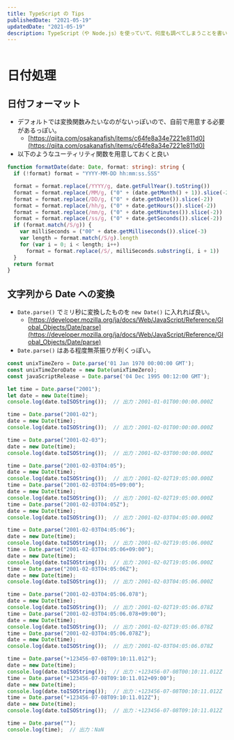 ```yaml
---
title: TypeScript の Tips
publishedDate: "2021-05-19"
updatedDate: "2021-05-19"
description: TypeScript（や Node.js）を使っていて、何度も調べてしまうことを書いておく。ある程度まとまったら、別ページに移すかも。
---
```


```toc
```

# 日付処理

## 日付フォーマット

- デフォルトでは変換関数みたいなのがないっぽいので、自前で用意する必要があるっぽい。
    - [https://qiita.com/osakanafish/items/c64fe8a34e7221e811d0](https://qiita.com/osakanafish/items/c64fe8a34e7221e811d0)
- 以下のようなユーティリティ関数を用意しておくと良い

```typescript
function formatDate(date: Date, format: string): string {
  if (!format) format = "YYYY-MM-DD hh:mm:ss.SSS"

  format = format.replace(/YYYY/g, date.getFullYear().toString())
  format = format.replace(/MM/g, ("0" + (date.getMonth() + 1)).slice(-2))
  format = format.replace(/DD/g, ("0" + date.getDate()).slice(-2))
  format = format.replace(/hh/g, ("0" + date.getHours()).slice(-2))
  format = format.replace(/mm/g, ("0" + date.getMinutes()).slice(-2))
  format = format.replace(/ss/g, ("0" + date.getSeconds()).slice(-2))
  if (format.match(/S/g)) {
    var milliSeconds = ("00" + date.getMilliseconds()).slice(-3)
    var length = format.match(/S/g).length
    for (var i = 0; i < length; i++)
      format = format.replace(/S/, milliSeconds.substring(i, i + 1))
  }
  return format
}
```

## 文字列から Date への変換

- `Date.parse()` でミリ秒に変換したものを `new Date()` に入れれば良い。
    - [https://developer.mozilla.org/ja/docs/Web/JavaScript/Reference/Global_Objects/Date/parse](https://developer.mozilla.org/ja/docs/Web/JavaScript/Reference/Global_Objects/Date/parse)
- `Date.parse()` はある程度無茶振りが利くっぽい。

```typescript
const unixTimeZero = Date.parse('01 Jan 1970 00:00:00 GMT');
const unixTimeZeroDate = new Date(unixTimeZero);
const javaScriptRelease = Date.parse('04 Dec 1995 00:12:00 GMT');
```

```typescript
let time = Date.parse("2001");
let date = new Date(time);
console.log(date.toISOString());  // 出力：2001-01-01T00:00:00.000Z

time = Date.parse("2001-02");
date = new Date(time);
console.log(date.toISOString());  // 出力：2001-02-01T00:00:00.000Z

time = Date.parse("2001-02-03");
date = new Date(time);
console.log(date.toISOString());  // 出力：2001-02-03T00:00:00.000Z

time = Date.parse("2001-02-03T04:05");
date = new Date(time);
console.log(date.toISOString());  // 出力：2001-02-02T19:05:00.000Z
time = Date.parse("2001-02-03T04:05+09:00");
date = new Date(time);
console.log(date.toISOString());  // 出力：2001-02-02T19:05:00.000Z
time = Date.parse("2001-02-03T04:05Z");
date = new Date(time);
console.log(date.toISOString());  // 出力：2001-02-03T04:05:00.000Z

time = Date.parse("2001-02-03T04:05:06");
date = new Date(time);
console.log(date.toISOString());  // 出力：2001-02-02T19:05:06.000Z
time = Date.parse("2001-02-03T04:05:06+09:00");
date = new Date(time);
console.log(date.toISOString());  // 出力：2001-02-02T19:05:06.000Z
time = Date.parse("2001-02-03T04:05:06Z");
date = new Date(time);
console.log(date.toISOString());  // 出力：2001-02-03T04:05:06.000Z

time = Date.parse("2001-02-03T04:05:06.078");
date = new Date(time);
console.log(date.toISOString());  // 出力：2001-02-02T19:05:06.078Z
time = Date.parse("2001-02-03T04:05:06.078+09:00");
date = new Date(time);
console.log(date.toISOString());  // 出力：2001-02-02T19:05:06.078Z
time = Date.parse("2001-02-03T04:05:06.078Z");
date = new Date(time);
console.log(date.toISOString());  // 出力：2001-02-03T04:05:06.078Z

time = Date.parse("+123456-07-08T09:10:11.012");
date = new Date(time);
console.log(date.toISOString());  // 出力：+123456-07-08T00:10:11.012Z
time = Date.parse("+123456-07-08T09:10:11.012+09:00");
date = new Date(time);
console.log(date.toISOString());  // 出力：+123456-07-08T00:10:11.012Z
time = Date.parse("+123456-07-08T09:10:11.012Z");
date = new Date(time);
console.log(date.toISOString());  // 出力：+123456-07-08T09:10:11.012Z

time = Date.parse("");
console.log(time);  // 出力：NaN
```